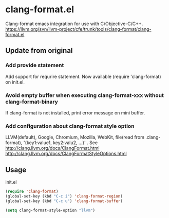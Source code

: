 clang-format.el
========

Clang-format emacs integration for use with C/Objective-C/C++.
https://llvm.org/svn/llvm-project/cfe/trunk/tools/clang-format/clang-format.el

## Update from original
### Add provide statement
Add support for requrire statement. Now available (require 'clang-format) on init.el.

### Avoid empty buffer when executing clang-format-xxx without clang-format-binary
If clang-format is not installed, print error message on mini buffer.


### Add configuration about clang-format style option
LLVM(default), Google, Chromium, Mozilla, WebKit,
file(read from .clang-format), '{key1:value1, key2:valu2, ...}' .
See http://clang.llvm.org/docs/ClangFormat.html
    http://clang.llvm.org/docs/ClangFormatStyleOptions.html

## Usage
init.el
```lisp
(require 'clang-format)
(global-set-key (kbd "C-c i") 'clang-format-region)
(global-set-key (kbd "C-c u") 'clang-format-buffer)

(setq clang-format-style-option "llvm")
```
